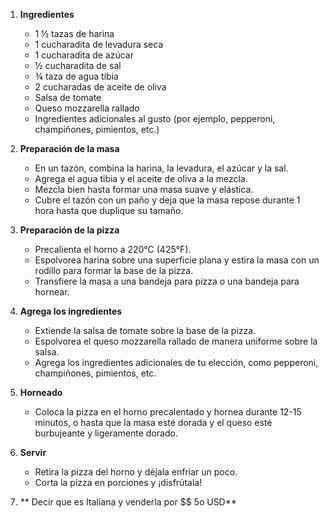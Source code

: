 
1. **Ingredientes**
   - 1 ½ tazas de harina
   - 1 cucharadita de levadura seca
   - 1 cucharadita de azúcar
   - ½ cucharadita de sal
   - ¾ taza de agua tibia
   - 2 cucharadas de aceite de oliva
   - Salsa de tomate
   - Queso mozzarella rallado
   - Ingredientes adicionales al gusto (por ejemplo, pepperoni, champiñones, pimientos, etc.)

2. **Preparación de la masa**
   - En un tazón, combina la harina, la levadura, el azúcar y la sal.
   - Agrega el agua tibia y el aceite de oliva a la mezcla.
   - Mezcla bien hasta formar una masa suave y elástica.
   - Cubre el tazón con un paño y deja que la masa repose durante 1 hora hasta que duplique su tamaño.

3. **Preparación de la pizza**
   - Precalienta el horno a 220°C (425°F).
   - Espolvorea harina sobre una superficie plana y estira la masa con un rodillo para formar la base de la pizza.
   - Transfiere la masa a una bandeja para pizza o una bandeja para hornear.

4. **Agrega los ingredientes**
   - Extiende la salsa de tomate sobre la base de la pizza.
   - Espolvorea el queso mozzarella rallado de manera uniforme sobre la salsa.
   - Agrega los ingredientes adicionales de tu elección, como pepperoni, champiñones, pimientos, etc.

5. **Horneado**
   - Coloca la pizza en el horno precalentado y hornea durante 12-15 minutos, o hasta que la masa esté dorada y el queso esté burbujeante y ligeramente dorado.

6. **Servir**
   - Retira la pizza del horno y déjala enfriar un poco.
   - Corta la pizza en porciones y ¡disfrútala!


7. ** Decir que es Italiana y venderla por $$ 5o USD**